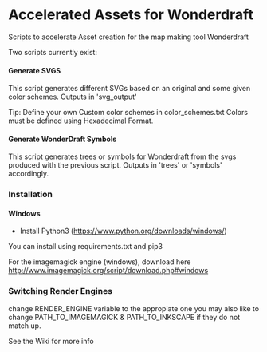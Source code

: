 # Accelerated Assets for Wonderdraft
Scripts to accelerate Asset creation for the map making tool Wonderdraft

Two scripts currently exist:

#### Generate SVGS

This script generates different SVGs based on an original and some given color schemes.
Outputs in 'svg_output'

Tip: Define your own Custom color schemes in color_schemes.txt
Colors must be defined using Hexadecimal Format.

#### Generate WonderDraft Symbols

This script generates trees or symbols for Wonderdraft from the svgs produced with the previous script.
Outputs in 'trees' or 'symbols' accordingly.

### Installation

#### Windows
* Install Python3 (https://www.python.org/downloads/windows/)

You can install using requirements.txt and pip3

For the imagemagick engine (windows), download here http://www.imagemagick.org/script/download.php#windows

### Switching Render Engines
change RENDER_ENGINE variable to the appropiate one
you may also like to change PATH_TO_IMAGEMAGICK & PATH_TO_INKSCAPE if they do not match up.

See the Wiki for more info
